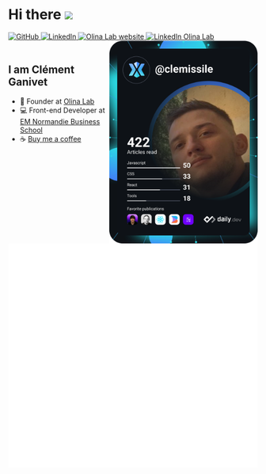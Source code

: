 # Hi there <img src="https://github.com/TheDudeThatCode/TheDudeThatCode/blob/master/Assets/Hi.gif" width="29px">

<div align="left">
  <a href="https://github.com/clemissile">
    <img
      src="https://img.shields.io/github/followers/clemissile?label=Follow&logo=github&style=flat-square&color=1da1f2&logoColor=ffffff"
      alt="GitHub"
    />
  </a>
  <a href="https://www.linkedin.com/in/clementganivet/" target="_blank">
    <img
      src="https://img.shields.io/static/v1?logo=linkedin&style=flat-square&color=0072b1&label=LinkedIn&message=%E2%98%86"
      alt="LinkedIn"
    />
  </a>
  <a href="https://www.olinalab.fr/" target="_blank">
    <img
      src="https://img.shields.io/static/v1?label=olinalab.fr&style=flat-square&message=@&color=009c9a"
      alt="Olina Lab website"
    />
  </a>
  <a href="https://www.linkedin.com/company/olina-lab/" target="_blank">
    <img
      src="https://img.shields.io/static/v1?logo=linkedin&style=flat-square&color=0072b1&label=Olina%20Lab&message=%E2%98%86"
      alt="LinkedIn Olina Lab"
    />
  </a>

  <a href="https://app.daily.dev/clemissile" target="_blank">
    <img
      width="300"
      align="right"
      src="https://raw.githubusercontent.com/clemissile/clemissile/devcard/devcard.svg"
    />
    <!-- <img
      src="https://github.com/clemissile/clemissile/blob/devcard/devcard.svg"
      width="400"
      alt="Clément GANIVET's Dev Card"
    /> -->
  </a>
</div>

<br />

## I am Clément Ganivet

- 🔭 Founder at [Olina Lab](https://olinalab.fr)
- 💻 Front-end Developer at [EM Normandie Business School](https://www.em-normandie.com)
- ☕ [Buy me a coffee](https://www.buymeacoffee.com/clemissile)

![Metrics](https://raw.githubusercontent.com/clemissile/clemissile/github-metrics/github-metrics.svg)

<!--
**clemissile/clemissile** is a ✨ _special_ ✨ repository because its `README.md` (this file) appears on your GitHub profile.

Here are some ideas to get you started:

- 🔭 I’m currently working on ...
- 🌱 I’m currently learning ...
- 👯 I’m looking to collaborate on ...
- 🤔 I’m looking for help with ...
- 💬 Ask me about ...
- 📫 How to reach me: ...
- 😄 Pronouns: ...
- ⚡ Fun fact: ...
-->
